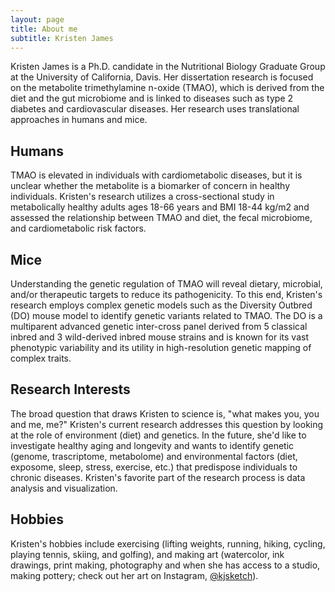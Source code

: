 ```yaml
---
layout: page
title: About me
subtitle: Kristen James
---
```


Kristen James is a Ph.D. candidate in the Nutritional Biology Graduate Group at the University of California, Davis. Her dissertation research is focused on the metabolite trimethylamine n-oxide (TMAO), which is derived from the diet and the gut microbiome and is linked to diseases such as type 2 diabetes and cardiovascular diseases. Her research uses translational approaches in humans and mice.

## Humans
TMAO is elevated in individuals with cardiometabolic diseases, but it is unclear whether the metabolite is a biomarker of concern in healthy individuals. Kristen's research utilizes a cross-sectional study in metabolically healthy adults ages 18-66 years and BMI 18-44 kg/m2 and assessed the relationship between TMAO and diet, the fecal microbiome, and cardiometabolic risk factors.

## Mice
Understanding the genetic regulation of TMAO will reveal dietary, microbial, and/or therapeutic targets to reduce its pathogenicity. To this end, Kristen's research employs complex genetic models such as the Diversity Outbred (DO) mouse model to identify genetic variants related to TMAO. The DO is a multiparent advanced genetic inter-cross panel derived from 5 classical inbred and 3 wild-derived inbred mouse strains and is known for its vast phenotypic variability and its utility in high-resolution genetic mapping of complex traits. 

## Research Interests
The broad question that draws Kristen to science is, "what makes you, you and me, me?" Kristen's current research addresses this question by looking at the role of environment (diet) and genetics. In the future, she'd like to investigate healthy aging and longevity and wants to identify genetic (genome, trascriptome, metabolome) and environmental factors (diet, exposome, sleep, stress, exercise, etc.) that predispose individuals to chronic diseases. Kristen's favorite part of the research process is data analysis and visualization.

## Hobbies
Kristen's hobbies include exercising (lifting weights, running, hiking, cycling, playing tennis, skiing, and golfing), and making art (watercolor, ink drawings, print making, photography and when she has access to a studio, making pottery; check out her art on Instagram, [@kjsketch](https://www.instagram.com/kjsketch/)).

